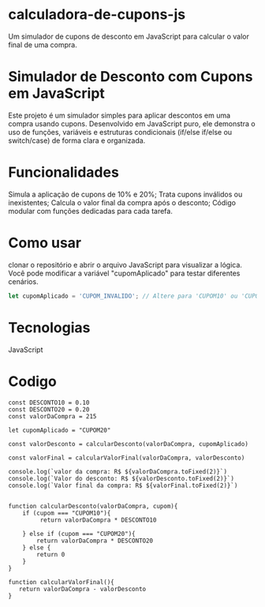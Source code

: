 # calculadora-de-cupons-js
Um simulador de cupons de desconto em JavaScript para calcular o valor final de uma compra.

# Simulador de Desconto com Cupons em JavaScript
Este projeto é um simulador simples para aplicar descontos em uma compra usando cupons. Desenvolvido em JavaScript puro, ele demonstra o uso de funções, variáveis e estruturas condicionais (if/else if/else ou switch/case) de forma clara e organizada.

# Funcionalidades
Simula a aplicação de cupons de 10% e 20%;
Trata cupons inválidos ou inexistentes;
Calcula o valor final da compra após o desconto;
Código modular com funções dedicadas para cada tarefa.

# Como usar
clonar o repositório e abrir o arquivo JavaScript para visualizar a lógica. Você pode modificar a variável "cupomAplicado" para testar diferentes cenários.
```javascript
let cupomAplicado = 'CUPOM_INVALIDO'; // Altere para 'CUPOM10' ou 'CUPOM20'
````
# Tecnologias
JavaScript

# Codigo
````
const DESCONTO10 = 0.10
const DESCONTO20 = 0.20
const valorDaCompra = 215

let cupomAplicado = "CUPOM20"

const valorDesconto = calcularDesconto(valorDaCompra, cupomAplicado)

const valorFinal = calcularValorFinal(valorDaCompra, valorDesconto)

console.log(`valor da compra: R$ ${valorDaCompra.toFixed(2)}`)
console.log(`Valor do desconto: R$ ${valorDesconto.toFixed(2)}`)
console.log(`Valor final da compra: R$ ${valorFinal.toFixed(2)}`)


function calcularDesconto(valorDaCompra, cupom){
    if (cupom === "CUPOM10"){
         return valorDaCompra * DESCONTO10
         
    } else if (cupom === "CUPOM20"){
        return valorDaCompra * DESCONTO20
    } else {
        return 0
    }
}

function calcularValorFinal(){
   return valorDaCompra - valorDesconto
}


